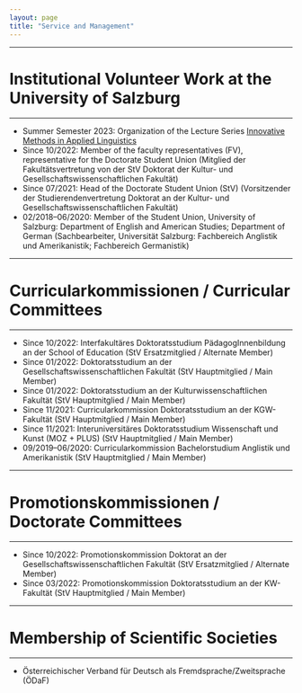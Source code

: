 ```yaml
---
layout: page
title: "Service and Management"
---
```


----------------
# Institutional Volunteer Work at the University of Salzburg
----------------

- Summer Semester 2023: Organization of the Lecture Series [Innovative Methods in Applied Linguistics](https://masonwirtz.github.io/IMiAL/)
- Since 10/2022: Member of the faculty representatives (FV), representative for the Doctorate Student Union (Mitglied der Fakultätsvertretung von der StV Doktorat der Kultur- und Gesellschaftswissenschaftlichen Fakultät)
- Since 07/2021: Head of the Doctorate Student Union (StV) (Vorsitzender der Studierendenvertretung Doktorat an der Kultur- und Gesellschaftswissenschaftlichen Fakultät)
- 02/2018–06/2020: Member of the Student Union, University of Salzburg: Department of English and American Studies; Department of German (Sachbearbeiter, Universität Salzburg: Fachbereich Anglistik und Amerikanistik; Fachbereich Germanistik)


----------------
# Curricularkommissionen / Curricular Committees
----------------

- Since 10/2022: Interfakultäres Doktoratsstudium PädagogInnenbildung an der School of Education (StV Ersatzmitglied / Alternate Member)
- Since 01/2022: Doktoratsstudium an der Gesellschaftswissenschaftlichen Fakultät (StV Hauptmitglied / Main Member)
- Since 01/2022: Doktoratsstudium an der Kulturwissenschaftlichen Fakultät (StV Hauptmitglied / Main Member)
- Since 11/2021: Curricularkommission Doktoratsstudium an der KGW-Fakultät (StV Hauptmitglied / Main Member)
- Since 11/2021: Interuniversitäres Doktoratsstudium Wissenschaft und Kunst (MOZ + PLUS) (StV Hauptmitglied / Main Member)
- 09/2019–06/2020: Curricularkommission Bachelorstudium Anglistik und Amerikanistik (StV Hauptmitglied / Main Member)


----------------
# Promotionskommissionen / Doctorate Committees
----------------

- Since 10/2022: Promotionskommission Doktorat an der Gesellschaftswissenschaftlichen Fakultät (StV Ersatzmitglied / Alternate Member)
- Since 03/2022: Promotionskommission Doktoratsstudium an der KW-Fakultät (StV Hauptmitglied / Main Member)


----------------
# Membership of Scientific Societies
----------------

- Österreichischer Verband für Deutsch als Fremdsprache/Zweitsprache (ÖDaF)




